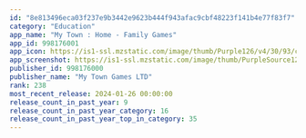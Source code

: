 ```yaml
---
id: "8e813496eca03f237e9b3442e9623b444f943afac9cbf48223f141b4e77f83f7"
category: "Education"
app_name: "My Town : Home - Family Games"
app_id: 998176001
app_icon: https://is1-ssl.mzstatic.com/image/thumb/Purple126/v4/30/93/c1/3093c1c3-4db7-fd06-a655-44f95051f7ee/AppIcon-0-0-1x_U007emarketing-0-0-0-7-0-0-sRGB-0-0-0-GLES2_U002c0-512MB-85-220-0-0.png/1024x1024bb.png
app_screenshot: https://is1-ssl.mzstatic.com/image/thumb/PurpleSource124/v4/cb/1d/7b/cb1d7b79-2665-23a3-f86e-6c5fff2b084e/77f7480a-d550-4919-a8aa-b4f9f608e5aa_1_2688_x_1242.jpg/2688x1242bb.png
publisher_id: 998176000
publisher_name: "My Town Games LTD"
rank: 238
most_recent_release: 2024-01-26 00:00:00
release_count_in_past_year: 9
release_count_in_past_year_category: 16
release_count_in_past_year_top_in_category: 35
---
```

